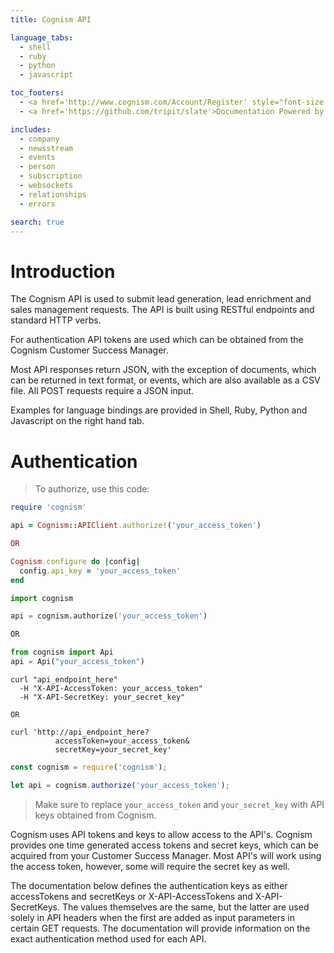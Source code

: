 ```yaml
---
title: Cognism API

language_tabs:
  - shell
  - ruby
  - python
  - javascript

toc_footers:
  - <a href='http://www.cognism.com/Account/Register' style="font-size:13px;">Sign Up</a>
  - <a href='https://github.com/tripit/slate'>Documentation Powered by Slate</a>

includes:
  - company
  - newsstream
  - events
  - person
  - subscription
  - websockets
  - relationships
  - errors

search: true
---
```


# Introduction

The Cognism API is used to submit lead generation, lead enrichment and sales management requests. The API is built using RESTful endpoints and standard HTTP verbs.

For authentication API tokens are used which can be obtained from the Cognism Customer Success Manager.

Most API responses return JSON, with the exception of documents, which can be returned in text format, or events, which are also available as a CSV file. All POST requests require a JSON input. 

Examples for language bindings are provided in Shell, Ruby, Python and Javascript on the right hand tab.


# Authentication

> To authorize, use this code:

```ruby
require 'cognism'

api = Cognism::APIClient.authorize!('your_access_token')

OR

Cognism.configure do |config|
  config.api_key = 'your_access_token'
end
```

```python
import cognism

api = cognism.authorize('your_access_token')

OR

from cognism import Api
api = Api("your_access_token")
```

```shell
curl "api_endpoint_here"
  -H "X-API-AccessToken: your_access_token" 
  -H "X-API-SecretKey: your_secret_key" 

OR

curl 'http://api_endpoint_here?
          accessToken=your_access_token&
          secretKey=your_secret_key'
```

```javascript
const cognism = require('cognism');

let api = cognism.authorize('your_access_token');
```

> Make sure to replace `your_access_token` and `your_secret_key` with API keys obtained from Cognism.

Cognism uses API tokens and keys to allow access to the API's. Cognism provides one time generated access tokens and secret keys, which can be acquired from your Customer Success Manager. Most API's will work using the access token, however, some will require the secret key as well.

The documentation below defines the authentication keys as either accessTokens and secretKeys or X-API-AccessTokens and X-API-SecretKeys. The values themselves are the same, but the latter are used solely in API headers when the first are added as input parameters in certain GET requests. The documentation will provide information on the exact authentication method used for each API.